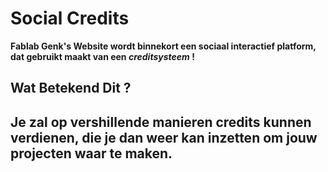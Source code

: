 # Social Credits
**Fablab Genk's Website wordt binnekort een sociaal interactief platform, dat gebruikt maakt van een _creditsysteem_ !**

## Wat Betekend Dit ?
**Je zal op vershillende manieren credits kunnen verdienen, die je dan weer kan inzetten om jouw projecten waar te maken.**
-

